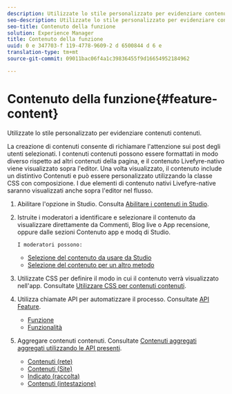 ```yaml
---
description: Utilizzate lo stile personalizzato per evidenziare contenuti contenuti.
seo-description: Utilizzate lo stile personalizzato per evidenziare contenuti contenuti.
seo-title: Contenuto della funzione
solution: Experience Manager
title: Contenuto della funzione
uuid: 0 e 347703-f 119-4778-9609-2 d 6500844 d 6 e
translation-type: tm+mt
source-git-commit: 09011bac06f4a1c39836455f9d16654952184962

---
```



# Contenuto della funzione{#feature-content}

Utilizzate lo stile personalizzato per evidenziare contenuti contenuti.

La creazione di contenuti consente di richiamare l&#39;attenzione sui post degli utenti selezionati. I contenuti contenuti possono essere formattati in modo diverso rispetto ad altri contenuti della pagina, e il contenuto Livefyre-nativo viene visualizzato sopra l&#39;editor. Una volta visualizzato, il contenuto include un distintivo Contenuti e può essere personalizzato utilizzando la classe CSS con composizione. I due elementi di contenuto nativi Livefyre-native saranno visualizzati anche sopra l&#39;editor nel flusso.

1. Abilitare l&#39;opzione in Studio. Consulta [Abilitare i contenuti in Studio](/help/using/c-features-livefyre/c-content-collection-tags/t-enable-featuring-content-in-studio.md#t_enable_featuring_content_in_studio).
1. Istruite i moderatori a identificare e selezionare il contenuto da visualizzare direttamente da Commenti, Blog live o App recensione, oppure dalle sezioni Contenuto app e modq di Studio.

       I moderatori possono:
   
   * [Selezione del contenuto da usare da Studio](/help/using/c-features-livefyre/c-content-collection-tags/t-select-content-to-feature-from-studio.md#select_content_to_feature_from_studio)
   * [Selezione del contenuto per un altro metodo](/help/using/c-features-livefyre/c-content-collection-tags/t-select-content-to-feature.md#t_select_content_to_feature)

1. Utilizzate CSS per definire il modo in cui il contenuto verrà visualizzato nell&#39;app. Consultate [Utilizzare CSS per contenuti contenuti](/help/implementation/c-app-customizations/c-use-css-to-style-featured-content.md).
1. Utilizza chiamate API per automatizzare il processo. Consultate [API Feature](/help/implementation/c-app-customizations/c-feature-apis.md).

   * [Funzione](#c_feature_apis/section_jpw_nqw_xz)
   * [Funzionalità](#c_feature_apis/section_knh_mqw_xz)

1. Aggregare contenuti contenuti. Consultate [Contenuti aggregati aggregati utilizzando le API presenti](/help/implementation/c-app-customizations/c-aggregated-featured-content-using-the-featured-apis.md).

   * [Contenuti (rete)](/help/implementation/c-app-customizations/c-aggregated-featured-content-using-the-featured-apis.md#section_cgm_1nw_xz)
   * [Contenuti (Site)](/help/implementation/c-app-customizations/c-aggregated-featured-content-using-the-featured-apis.md#section_lq5_ymw_xz)
   * [Indicato (raccolta)](/help/implementation/c-app-customizations/c-aggregated-featured-content-using-the-featured-apis.md#section_kgc_xmw_xz)
   * [Contenuti (intestazione)](/help/implementation/c-app-customizations/c-aggregated-featured-content-using-the-featured-apis.md#section_n4b_lmw_xz)

